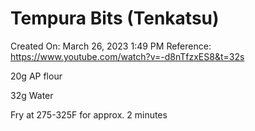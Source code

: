 # Tempura Bits (Tenkatsu)

Created On: March 26, 2023 1:49 PM
Reference: https://www.youtube.com/watch?v=-d8nTfzxES8&t=32s

20g AP flour

32g Water 

Fry at  275-325F for approx. 2 minutes